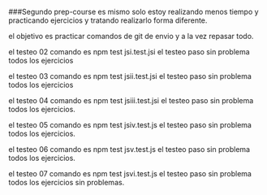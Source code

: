 ###Segundo prep-course
es mismo solo estoy realizando menos tiempo y practicando ejercicios y tratando realizarlo forma diferente.

el objetivo es practicar comandos de git de envio y a la vez repasar todo.


el testeo 02
comando es npm test jsi.test.jsi
el testeo paso sin problema todos los ejercicios

el testeo 03
comando es npm test jsii.test.jsi
el testeo paso sin problema todos los ejercicios

el testeo 04
comando es npm test jsiii.test.jsi
el testeo paso sin problema todos los ejercicios.

el testeo 05
comando es npm test jsiv.test.js
el testeo paso sin problema todos los ejercicios.

el testeo 06
comando es npm test jsv.test.js
el testeo paso sin problema todos los ejercicios.

el testeo 07 
comando es npm test jsvi.test.js
el testeo paso sin problema todos los ejercicios sin problemas.


